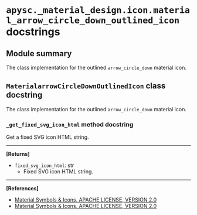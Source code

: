 # `apysc._material_design.icon.material_arrow_circle_down_outlined_icon` docstrings

## Module summary

The class implementation for the outlined `arrow_circle_down` material icon.

## `MaterialarrowCircleDownOutlinedIcon` class docstring

The class implementation for the outlined `arrow_circle_down` material icon.

### `_get_fixed_svg_icon_html` method docstring

Get a fixed SVG icon HTML string.<hr>

**[Returns]**

- `fixed_svg_icon_html`: str
  - Fixed SVG icon HTML string.

<hr>

**[References]**

- [Material Symbols & Icons, APACHE LICENSE, VERSION 2.0](https://fonts.google.com/icons?icon.size=24&icon.color=%23e8eaed)
- [Material Symbols & Icons, APACHE LICENSE, VERSION 2.0](https://www.apache.org/licenses/LICENSE-2.0.html)